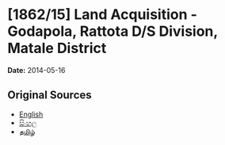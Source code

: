 # [1862/15] Land Acquisition - Godapola, Rattota D/S Division, Matale District

**Date:** 2014-05-16

## Original Sources

- [English](https://documents.gov.lk/view/extra-gazettes/2014/5/1862-15_E.pdf)
- [සිංහල](https://documents.gov.lk/view/extra-gazettes/2014/5/1862-15_S.pdf)
- [தமிழ்](https://documents.gov.lk/view/extra-gazettes/2014/5/1862-15_T.pdf)
